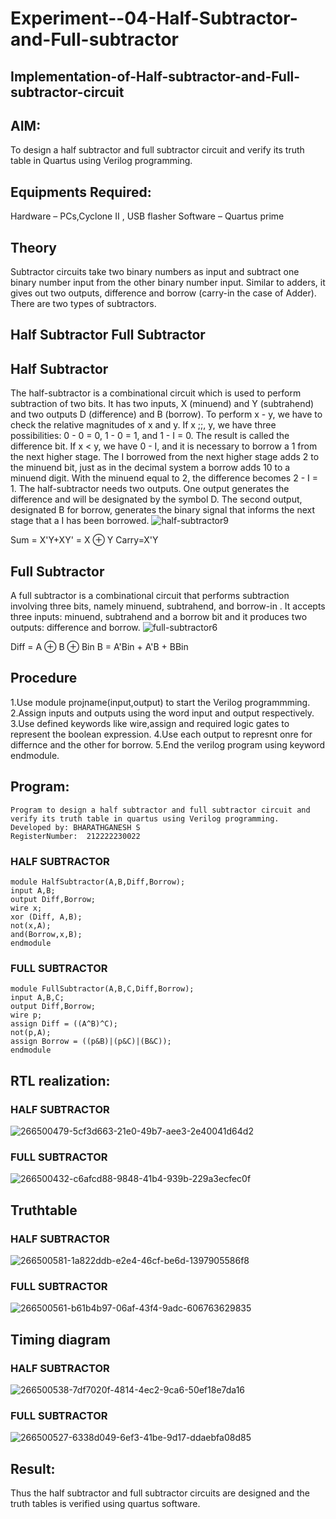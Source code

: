 # Experiment--04-Half-Subtractor-and-Full-subtractor
## Implementation-of-Half-subtractor-and-Full-subtractor-circuit
## AIM:
To design a half subtractor and full subtractor circuit and verify its truth table in Quartus using Verilog programming.

## Equipments Required:
Hardware – PCs,Cyclone II , USB flasher Software – Quartus prime
## Theory
Subtractor circuits take two binary numbers as input and subtract one binary number input from the other binary number input. Similar to adders, it gives out two outputs, difference and borrow (carry-in the case of Adder). There are two types of subtractors.
## Half Subtractor Full Subtractor
## Half Subtractor
The half-subtractor is a combinational circuit which is used to perform subtraction of two bits. It has two inputs, X (minuend) and Y (subtrahend) and two outputs D (difference) and B (borrow). To perform x - y, we have to check the relative magnitudes of x and y. If x ;;, y, we have three possibilities: 0 - 0 = 0, 1 - 0 = 1, and 1 - I = 0. The result is called the difference bit. If x < y, we have 0 - I, and it is necessary to borrow a 1 from the next higher stage. The I borrowed from the next higher stage adds 2 to the minuend bit, just as in the decimal system a borrow adds 10 to a minuend digit. With the minuend equal to 2, the difference becomes 2 - I = 1. The half-subtractor needs two outputs. One output generates the difference and will be designated by the symbol D. The second output, designated B for borrow, generates the binary signal that informs the next stage that a I has been borrowed.
![half-subtractor9](https://user-images.githubusercontent.com/36288975/166112538-58c3bc7c-ee5d-4e6a-ac8d-8e8328efe27a.png)


Sum = X'Y+XY' = X ⊕ Y
Carry=X'Y

## Full Subtractor
A full subtractor is a combinational circuit that performs subtraction involving three bits, namely minuend, subtrahend, and borrow-in . It accepts three inputs: minuend, subtrahend and a borrow bit and it produces two outputs: difference and borrow. 
![full-subtractor6](https://user-images.githubusercontent.com/36288975/166112541-24c68359-3de8-4674-ae22-8272ffc385ed.png)


Diff = A ⊕ B ⊕ Bin B = A'Bin + A'B + BBin

## Procedure
 1.Use module projname(input,output) to start the Verilog programmming.
 2.Assign inputs and outputs using the word input and output respectively.
 3.Use defined keywords like wire,assign and required logic gates to represent the boolean expression.
 4.Use each output to represnt onre for differnce and the other for borrow.
 5.End the verilog program using keyword endmodule.
## Program:
```
Program to design a half subtractor and full subtractor circuit and verify its truth table in quartus using Verilog programming.
Developed by: BHARATHGANESH S
RegisterNumber:  212222230022
```
### HALF SUBTRACTOR
```
module HalfSubtractor(A,B,Diff,Borrow);
input A,B;
output Diff,Borrow;
wire x;
xor (Diff, A,B);
not(x,A);
and(Borrow,x,B);
endmodule
```

### FULL SUBTRACTOR
```
module FullSubtractor(A,B,C,Diff,Borrow);
input A,B,C;
output Diff,Borrow;
wire p;
assign Diff = ((A^B)^C);
not(p,A);
assign Borrow = ((p&B)|(p&C)|(B&C));
endmodule
```
##  RTL realization:

### HALF SUBTRACTOR
![266500479-5cf3d663-21e0-49b7-aee3-2e40041d64d2](https://github.com/bharathganeshsivasankaran/Experiment--03-Half-Subtractor-and-Full-subtractor/assets/119478098/27ca0bf2-dbdc-44bc-b2de-b47243ce9370)


### FULL SUBTRACTOR
![266500432-c6afcd88-9848-41b4-939b-229a3ecfec0f](https://github.com/bharathganeshsivasankaran/Experiment--03-Half-Subtractor-and-Full-subtractor/assets/119478098/ba0e4cf3-31b9-45d6-ab8c-11d437af9611)

## Truthtable
### HALF SUBTRACTOR
![266500581-1a822ddb-e2e4-46cf-be6d-1397905586f8](https://github.com/bharathganeshsivasankaran/Experiment--03-Half-Subtractor-and-Full-subtractor/assets/119478098/96fc216d-79f8-48a1-ae63-de090a1bfcbd)
### FULL SUBTRACTOR
![266500561-b61b4b97-06af-43f4-9adc-606763629835](https://github.com/bharathganeshsivasankaran/Experiment--03-Half-Subtractor-and-Full-subtractor/assets/119478098/0f1e7925-db97-49ef-add4-0e73823daf25)
## Timing diagram 
### HALF SUBTRACTOR
![266500538-7df7020f-4814-4ec2-9ca6-50ef18e7da16](https://github.com/bharathganeshsivasankaran/Experiment--03-Half-Subtractor-and-Full-subtractor/assets/119478098/38f18c81-b8ba-4b42-8ecf-3dff7bd6b810)


### FULL SUBTRACTOR
![266500527-6338d049-6ef3-41be-9d17-ddaebfa08d85](https://github.com/bharathganeshsivasankaran/Experiment--03-Half-Subtractor-and-Full-subtractor/assets/119478098/b17b605a-1026-41a0-b861-78d90d7a35d2)

## Result:
Thus the half subtractor and full subtractor circuits are designed and the truth tables is verified using quartus software.
